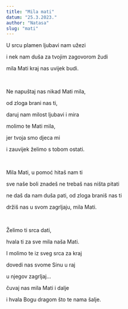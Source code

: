```yaml
---
title: "Mila mati"
datum: "25.3.2023."
author: "Natasa"
slug: "mati"
---
```


<p>U srcu plamen ljubavi nam užezi</p>
<p>i nek nam duša za tvojim zagovorom žudi</p>
<p>mila Mati kraj nas uvijek budi.</p>
</br>
<p>Ne napuštaj nas nikad Mati mila,</p>
<p>od zloga brani nas ti,</p>
<p>daruj nam milost ljubavi i mira</p>
<p>molimo te Mati mila,</p>
<p>jer tvoja smo djeca mi</p>
<p>i zauvijek želimo s tobom ostati.</p>
</br>
<p>Mila Mati, u pomoć hitaš nam ti</p>
<p>sve naše boli znadeš ne trebaš nas ništa pitati</p>
<p>ne daš da nam duša pati, od zloga braniš nas ti</p>
<p>držiš nas u svom zagrljaju, mila Mati.</p>
</br>
<p>Želimo ti srca dati,</p>
<p>hvala ti za sve mila naša Mati.</p>
<p>I molimo te iz sveg srca za kraj</p>
<p>dovedi nas svome Sinu u raj</p>
<p>u njegov zagrljaj...</p>
<p>čuvaj nas mila Mati i dalje</p>
<p>i hvala Bogu dragom što te nama šalje.</p>